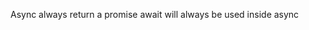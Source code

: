 <!-- Async await -->
Async always return a promise
await will always be used inside async

<!-- promise all -->